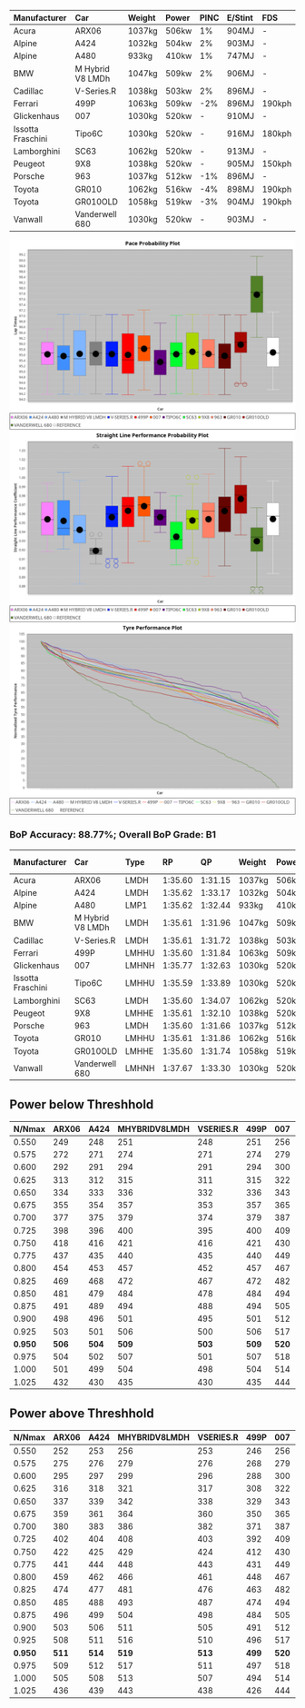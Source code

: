 |Manufacturer|Car|Weight|Power|PINC|E/Stint|FDS|
|:-|:-|:-|:-|:-|:-|:-|
|Acura|ARX06|1037kg|506kw|1%|904MJ|-|
|Alpine|A424|1032kg|504kw|2%|903MJ|-|
|Alpine|A480|933kg|410kw|1%|747MJ|-|
|BMW|M Hybrid V8 LMDh|1047kg|509kw|2%|906MJ|-|
|Cadillac|V-Series.R|1038kg|503kw|2%|896MJ|-|
|Ferrari|499P|1063kg|509kw|-2%|896MJ|190kph|
|Glickenhaus|007|1030kg|520kw|-|910MJ|-|
|Issotta Fraschini|Tipo6C|1030kg|520kw|-|916MJ|180kph|
|Lamborghini|SC63|1062kg|520kw|-|913MJ|-|
|Peugeot|9X8|1038kg|520kw|-|905MJ|150kph|
|Porsche|963|1037kg|512kw|-1%|896MJ|-|
|Toyota|GR010|1062kg|516kw|-4%|898MJ|190kph|
|Toyota|GR010OLD|1058kg|519kw|-3%|904MJ|190kph|
|Vanwall|Vanderwell 680|1030kg|520kw|-|903MJ|-|

![PACECHART](./IMG/AUTO.png)
![STRAIGHTLINEPERFORMANCECHART](./IMG/AUTO_sp.png)
![TYREPERFORMANCECHART](./IMG/AUTO_tw.png)

### BoP Accuracy: 88.77%; Overall BoP Grade: B1
|Manufacturer|Car|Type|RP|QP|Weight|Power¹|Threshhold|PINC|Power²|E/Stint|AVG Vmax|FDS|RDLC|L/Stint|BOP-Grade|ModelAccuracy|ModelPoints|Match%|
|:-|:-|:-|:-|:-|:-|:-|:-|:-|:-|:-|:-|:-|:-|:-|:-|:-|:-|:-|
|Acura|ARX06|LMDH|1:35.60|1:31.15|1037kg|506kw|210.0kph|1%|511kw|904MJ|294.97kph|-|1.02|37|-C1|100.00%|995|79.49%|
|Alpine|A424|LMDH|1:35.62|1:33.17|1032kg|504kw|210.0kph|2%|514kw|903MJ|294.94kph|-|1.03|37|~A1|81.15%|521|99.63%|
|Alpine|A480|LMP1|1:35.62|1:32.44|933kg|410kw|210.0kph|1%|414kw|747MJ|290.43kph|-|0.99|34|~A1|67.92%|957|100.00%|
|BMW|M Hybrid V8 LMDh|LMDH|1:35.61|1:31.96|1047kg|509kw|210.0kph|2%|519kw|906MJ|290.68kph|-|1.02|37|-A2|98.60%|1690|93.09%|
|Cadillac|V-Series.R|LMDH|1:35.61|1:31.72|1038kg|503kw|210.0kph|2%|513kw|896MJ|294.83kph|-|1.02|37|+A2|91.10%|1770|94.62%|
|Ferrari|499P|LMHHU|1:35.60|1:31.84|1063kg|509kw|210.0kph|-2%|499kw|896MJ|294.91kph|190kph|1.03|37|~A1|84.26%|2292|100.00%|
|Glickenhaus|007|LMHNH|1:35.77|1:32.63|1030kg|520kw|0.0kph|-|520kw|910MJ|298.18kph|-|0.96|37|~A1|94.63%|1605|100.00%|
|Issotta Fraschini|Tipo6C|LMHHU|1:35.59|1:33.89|1030kg|520kw|0.0kph|-|520kw|916MJ|296.28kph|180kph|1.08|37|+B1|66.67%|96|86.44%|
|Lamborghini|SC63|LMDH|1:35.60|1:34.07|1062kg|520kw|210.0kph|-|520kw|913MJ|291.81kph|-|1.03|37|+B1|96.77%|419|88.34%|
|Peugeot|9X8|LMHHE|1:35.61|1:32.10|1038kg|520kw|0.0kph|-|520kw|905MJ|294.68kph|150kph|1.03|37|~A1|83.63%|2468|100.00%|
|Porsche|963|LMDH|1:35.60|1:31.66|1037kg|512kw|210.0kph|-1%|507kw|896MJ|294.90kph|-|1.02|37|~A1|93.14%|5746|96.17%|
|Toyota|GR010|LMHHU|1:35.61|1:31.86|1062kg|516kw|210.0kph|-4%|495kw|898MJ|294.84kph|190kph|1.03|37|~A1|87.37%|3154|99.49%|
|Toyota|GR010OLD|LMHHE|1:35.60|1:31.74|1058kg|519kw|210.0kph|-3%|503kw|904MJ|297.52kph|190kph|1.03|37|~A1|89.81%|1393|97.92%|
|Vanwall|Vanderwell 680|LMHNH|1:37.67|1:33.30|1030kg|520kw|0.0kph|-|520kw|903MJ|291.45kph|-|1.01|37|+Ω1|90.28%|604|7.55%|

## Power below Threshhold
|N/Nmax|ARX06|A424|MHYBRIDV8LMDH|VSERIES.R|499P|007|TIPO6C|SC63|9X8|963|GR010|GR010OLD|VANDERWELL680|​|RPM|A480|
|:-|:-|:-|:-|:-|:-|:-|:-|:-|:-|:-|:-|:-|:-|:-|:-|:-|
|0.550|249|248|251|248|251|256|256|256|256|252|254|256|256|​|--|-|
|0.575|272|271|274|271|274|279|279|279|279|275|277|279|279|​|--|-|
|0.600|292|291|294|291|294|300|300|300|300|296|298|299|300|​|--|-|
|0.625|313|312|315|311|315|322|322|322|322|317|319|321|322|​|--|-|
|0.650|334|333|336|332|336|343|343|343|343|338|340|342|343|​|--|-|
|0.675|355|354|357|353|357|365|365|365|365|359|362|364|365|​|--|-|
|0.700|377|375|379|374|379|387|387|387|387|381|384|386|387|​|--|-|
|0.725|398|396|400|395|400|409|409|409|409|403|406|408|409|​|--|-|
|0.750|418|416|421|416|421|430|430|430|430|423|427|429|430|​|--|-|
|0.775|437|435|440|435|440|449|449|449|449|442|446|448|449|​|5000|242|
|0.800|454|453|457|452|457|467|467|467|467|460|463|466|467|​|5500|286|
|0.825|469|468|472|467|472|482|482|482|482|475|478|481|482|​|6000|319|
|0.850|481|479|484|478|484|494|494|494|494|486|490|493|494|​|6500|361|
|0.875|491|489|494|488|494|505|505|505|505|497|501|504|505|​|7000|403|
|0.900|498|496|501|495|501|512|512|512|512|504|508|511|512|​|7500|413|
|0.925|503|501|506|500|506|517|517|517|517|509|513|516|517|​|8000|409|
|**0.950**|**506**|**504**|**509**|**503**|**509**|**520**|**520**|**520**|**520**|**512**|**516**|**519**|**520**|**​**|**8500**|**412**|
|0.975|504|502|507|501|507|518|518|518|518|510|514|517|518|​|9000|206|
|1.000|501|499|504|498|504|514|514|514|514|506|510|513|514|​|--|-|
|1.025|432|430|435|430|435|444|444|444|444|437|441|443|444|​|--|-|

## Power above Threshhold
|N/Nmax|ARX06|A424|MHYBRIDV8LMDH|VSERIES.R|499P|007|TIPO6C|SC63|9X8|963|GR010|GR010OLD|VANDERWELL680|​|RPM|A480|
|:-|:-|:-|:-|:-|:-|:-|:-|:-|:-|:-|:-|:-|:-|:-|:-|:-|
|0.550|252|253|256|253|246|256|256|256|256|250|244|248|256|​|--|-|
|0.575|275|276|279|276|268|279|279|279|279|273|266|271|279|​|--|-|
|0.600|295|297|299|296|288|300|300|300|300|293|286|291|300|​|--|-|
|0.625|316|318|321|317|308|322|322|322|322|314|306|311|322|​|--|-|
|0.650|337|339|342|338|329|343|343|343|343|335|327|332|343|​|--|-|
|0.675|359|361|364|360|350|365|365|365|365|356|348|353|365|​|--|-|
|0.700|380|383|386|382|371|387|387|387|387|377|369|374|387|​|--|-|
|0.725|402|404|408|403|392|409|409|409|409|399|389|395|409|​|--|-|
|0.750|422|425|429|424|412|430|430|430|430|419|409|416|430|​|--|-|
|0.775|441|444|448|443|431|449|449|449|449|438|428|435|449|​|5000|242|
|0.800|459|462|466|461|448|467|467|467|467|455|445|452|467|​|5500|286|
|0.825|474|477|481|476|463|482|482|482|482|470|459|467|482|​|6000|319|
|0.850|485|488|493|487|474|494|494|494|494|482|470|478|494|​|6500|361|
|0.875|496|499|504|498|484|505|505|505|505|492|480|488|505|​|7000|403|
|0.900|503|506|511|505|491|512|512|512|512|499|487|495|512|​|7500|413|
|0.925|508|511|516|510|496|517|517|517|517|504|492|500|517|​|8000|409|
|**0.950**|**511**|**514**|**519**|**513**|**499**|**520**|**520**|**520**|**520**|**507**|**495**|**503**|**520**|**​**|**8500**|**412**|
|0.975|509|512|517|511|497|518|518|518|518|505|493|501|518|​|9000|206|
|1.000|505|508|513|507|494|514|514|514|514|502|490|498|514|​|--|-|
|1.025|436|439|443|438|426|444|444|444|444|433|423|430|444|​|--|-|
